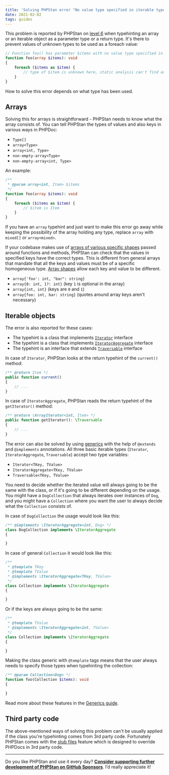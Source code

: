 ```yaml
---
title: 'Solving PHPStan error "No value type specified in iterable type"'
date: 2021-02-02
tags: guides
---
```


This problem is reported by PHPStan on [level 6](/user-guide/rule-levels) when typehinting an array or an iterable object as a parameter type or a return type. It's there to prevent values of unknown types to be used as a foreach value:

```php
// Function foo() has parameter $items with no value type specified in iterable type array.
function foo(array $items): void
{
	foreach ($items as $item) {
		// type of $item is unknown here, static analysis can't find any bugs
	}
}
```

How to solve this error depends on what type has been used.

Arrays
------------------------

Solving this for arrays is straightforward - PHPStan needs to know what the array consists of. You can tell PHPStan the types of values and also keys in various ways in PHPDoc:

* `Type[]`
* `array<Type>`
* `array<int, Type>`
* `non-empty-array<Type>`
* `non-empty-array<int, Type>`

An example:

```php
/**
 * @param array<int, Item> $items
 */
function foo(array $items): void
{
	foreach ($items as $item) {
		// $item is Item
	}
}
```

If you have an `array` typehint and just want to make this error go away while keeping the possibility of the array holding any type, replace `array` with `mixed[]` or `array<mixed>`.

If your codebase makes use of [arrays of various specific shapes](/writing-php-code/phpdoc-types#array-shapes) passed around functions and methods, PHPStan can check that the values in specified keys have the correct types. This is different from general arrays that mandate that all the keys and values must be of a specific homogeneous type. [Array shapes](/writing-php-code/phpdoc-types#array-shapes) allow each key and value to be different.

* `array{'foo': int, "bar": string}`
* `array{0: int, 1?: int}` (key `1` is optional in the array)
* `array{int, int}` (keys are `0` and `1`)
* `array{foo: int, bar: string}` (quotes around array keys aren't necessary)

Iterable objects
------------------------

The error is also reported for these cases:

* The typehint is a class that implements [`Iterator`](https://www.php.net/manual/en/class.iterator.php) interface
* The typehint is a class that implements [`IteratorAggregate`](https://www.php.net/manual/en/class.iteratoraggregate.php) interface
* The typehint is an interface that extends [`Traversable`](https://www.php.net/manual/en/class.traversable.php) interface

In case of `Iterator`, PHPStan looks at the return typehint of the `current()` method:

```php
/** @return Item */
public function current()
{
	// ...
}
```

In case of `IteratorAggregate`, PHPStan reads the return typehint of the `getIterator()` method:

```php
/** @return \ArrayIterator<int, Item> */
public function getIterator(): \Traversable
{
	// ...
}
```

The error can also be solved by using [generics](/blog/generics-in-php-using-phpdocs) with the help of `@extends` and `@implements` annotations. All three basic iterable types (`Iterator`, `IteratorAggregate`, `Traversable`) accept two type variables:

* `Iterator<TKey, TValue>`
* `IteratorAggregate<TKey, TValue>`
* `Traversable<TKey, TValue>`

You need to decide whether the iterated value will always going to be the same with the class, or if it's going to be different depending on the usage.  You might have a `DogCollection` that always iterates over instances of `Dog`, and you might have a `Collection` where you want the user to always decide what the `Collection` consists of.

In case of `DogCollection` the usage would look like this:

```php
/** @implements \IteratorAggregate<int, Dog> */
class DogCollection implements \IteratorAggregate
{

}
```

In case of general `Collection` it would look like this:

```php
/**
 * @template TKey
 * @template TValue
 * @implements \IteratorAggregate<TKey, TValue>
 */
class Collection implements \IteratorAggregate
{

}
```

Or if the keys are always going to be the same:

```php
/**
 * @template TValue
 * @implements \IteratorAggregate<int, TValue>
 */
class Collection implements \IteratorAggregate
{

}
```

Making the class generic with `@template` tags means that the user always needs to specify those types when typehinting the collection:

```php
/** @param Collection<Dog> */
function foo(Collection $items): void
{

}
```

Read more about these features in the [Generics guide](/blog/generics-in-php-using-phpdocs).

Third party code
------------------------

The above-mentioned ways of solving this problem can't be usually applied if the class you're typehinting comes from 3rd party code. Fortunately PHPStan comes with the [stub files](/user-guide/stub-files) feature which is designed to override PHPDocs in 3rd party code.

---

Do you like PHPStan and use it every day? [**Consider supporting further development of PHPStan on GitHub Sponsors**](https://github.com/sponsors/ondrejmirtes/). I’d really appreciate it!
